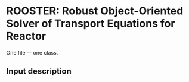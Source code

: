 # ROOSTER: Robust Object-Oriented Solver of Transport Equations for Reactor

One file -- one class.

## Input description
